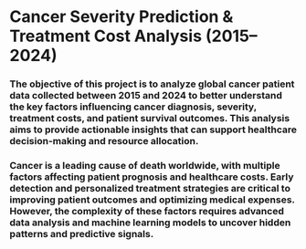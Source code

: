 # Cancer Severity Prediction & Treatment Cost Analysis (2015–2024)

### The objective of this project is to analyze global cancer patient data collected between 2015 and 2024 to better understand the key factors influencing cancer diagnosis, severity, treatment costs, and patient survival outcomes. This analysis aims to provide actionable insights that can support healthcare decision-making and resource allocation.

### Cancer is a leading cause of death worldwide, with multiple factors affecting patient prognosis and healthcare costs. Early detection and personalized treatment strategies are critical to improving patient outcomes and optimizing medical expenses. However, the complexity of these factors requires advanced data analysis and machine learning models to uncover hidden patterns and predictive signals.
